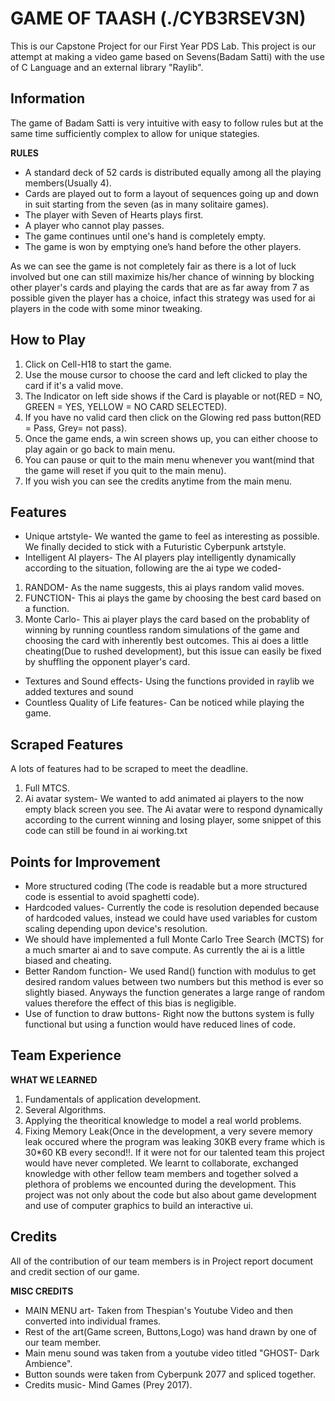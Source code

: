 # GAME OF TAASH (./CYB3RSEV3N)
This is our Capstone Project for our First Year PDS Lab.
This project is our attempt at making a video game based on Sevens(Badam Satti) with the use of C Language and an external library "Raylib". 

## Information
The game of Badam Satti is very intuitive with easy to follow rules but at the same time sufficiently complex to allow for unique stategies.

**RULES**
- A standard deck of 52 cards is distributed  equally among all the playing members(Usually 4).
- Cards are played out to form a layout of sequences going up and down in suit starting from the seven (as in many solitaire games).
- The player with Seven of Hearts plays first.
- A player who cannot play passes.
- The game continues until one's hand is completely empty.
- The game is won by emptying one’s hand before the other players.

As we can see the game is not completely fair as there is a lot of luck involved but one can still maximize his/her chance of winning by blocking other player's cards and playing the cards that are as far away from 7 as possible given the player has a choice, infact this strategy was used for ai players in the code with some minor tweaking.

## How to Play
1. Click on Cell-H18 to start the game.
2. Use the mouse cursor to choose the card and left clicked to play the card if it's a valid move.
3. The Indicator on left side shows if the Card is playable or not(RED = NO, GREEN = YES, YELLOW = NO CARD SELECTED).
4. If you have no valid card then click on the Glowing red pass button(RED = Pass, Grey= not pass).
5. Once the game ends, a win screen shows up, you can either choose to play again or go back to main menu.
6. You can pause or quit to the main menu whenever you want(mind that the game will reset if you quit to the main menu).
7. If you wish you can see the credits anytime from the main menu.

## Features
- Unique artstyle- We wanted the game to feel as interesting as possible. We finally decided to stick with a Futuristic Cyberpunk artstyle.
- Intelligent AI players- The AI players play intelligently dynamically according to the situation, following are the ai type we coded-
1. RANDOM- As the name suggests, this ai plays random valid moves.
2. FUNCTION- This ai plays the game by choosing the best card based on a function.
3. Monte Carlo- This ai player plays the card based on the probablity of winning by running countless random simulations of the game and choosing the card with inherently best outcomes. This ai does a little cheating(Due to rushed development), but this issue can easily be fixed by shuffling the opponent player's card.
- Textures and Sound effects- Using the functions provided in raylib we added textures and sound
- Countless Quality of Life features- Can be noticed while playing the game.

## Scraped Features
A lots of features had to be scraped to meet the deadline.
1. Full MTCS.
2. Ai avatar system- We wanted to add animated ai players to the now empty black screen you see. The Ai avatar were to respond dynamically according to the current winning and losing player, some snippet of this code can still be found in ai working.txt


## Points for Improvement
- More structured coding (The code is readable but a more structured code is essential to avoid spaghetti code).
- Hardcoded values- Currently the code is resolution depended because of hardcoded values, instead we could have used variables for custom scaling depending upon device's resolution.
- We should have implemented a full Monte Carlo Tree Search (MCTS) for a much smarter ai and to save compute. As currently the ai is a little biased and cheating.
- Better Random function- We used Rand() function with modulus to get desired random values between two numbers but this method is ever so slightly biased. Anyways the function generates a large range of random values therefore the effect of this bias is negligible.
- Use of function to draw buttons- Right now the buttons system is fully functional but using a function would have reduced  lines of code.

## Team Experience
**WHAT WE LEARNED**
1. Fundamentals of application development.
2. Several Algorithms.
3. Applying the theoritical knowledge to model a real world problems.
4. Fixing Memory Leak(Once in the development, a very severe memory leak occured where the program was leaking 30KB every frame which is 30*60 KB every second!!.
If it were not for our talented team this project would have never completed.
We learnt to collaborate, exchanged knowledge with other fellow team members and together solved a plethora of problems we encounted during the development.
This project was not only about the code but also about game development and use of computer graphics to build an interactive ui.

## Credits
All of the contribution of our team members is in Project report document and credit section of our game.

**MISC CREDITS**
- MAIN MENU art- Taken from Thespian's Youtube Video and then converted into individual frames.
- Rest of the art(Game screen, Buttons,Logo) was hand drawn by one of our team member.
- Main menu sound was taken from a youtube video titled "GHOST- Dark Ambience".
- Button sounds were taken from Cyberpunk 2077 and spliced together.
- Credits music- Mind Games (Prey 2017).

   

    










    
    


  
